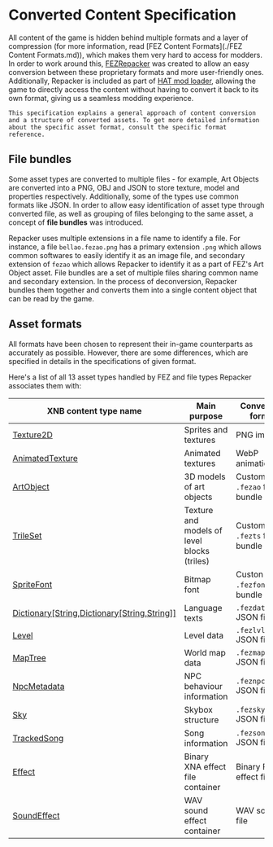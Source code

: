 # Converted Content Specification

All content of the game is hidden behind multiple formats and a layer of compression (for more information, read [FEZ Content Formats](./FEZ Content Formats.md)), which makes them very hard to access for modders. In order to work around this, [FEZRepacker](https://github.com/FEZModding/FEZRepacker) was created to allow an easy conversion between these proprietary formats and more user-friendly ones. Additionally, Repacker is included as part of [HAT mod loader](https://github.com/FEZModding/HAT), allowing the game to directly access the content without having to convert it back to its own format, giving us a seamless modding experience.

```note
This specification explains a general approach of content conversion and a structure of converted assets. To get more detailed information about the specific asset format, consult the specific format reference.
```

## File bundles

Some asset types are converted to multiple files - for example, Art Objects are converted into a PNG, OBJ and JSON to store texture, model and properties respectively. Additionally, some of the types use common formats like JSON. In order to allow easy identification of asset type through converted file, as well as grouping of files belonging to the same asset, a concept of **file bundles** was introduced.

Repacker uses multiple extensions in a file name to identify a file. For instance, a file `bellao.fezao.png` has a primary extension `.png` which allows common softwares to easily identify it as an image file, and secondary extension of `fezao` which allows Repacker to identify it as a part of FEZ's Art Object asset. File bundles are a set of multiple files sharing common name and secondary extension. In the process of deconversion, Repacker bundles them together and converts them into a single content object that can be read by the game.

## Asset formats

All formats have been chosen to represent their in-game counterparts as accurately as possible. However, there are some differences, which are specified in details in the specifications of given format.

Here's a list of all 13 asset types handled by FEZ and file types Repacker associates them with:

|XNB content type name|Main purpose|Conversion format|
|-|-|-|
|[Texture2D](/wiki/content/formats/texture2d)|Sprites and textures|PNG images|
|[AnimatedTexture](/wiki/content/formats/animatedtexture)|Animated textures|WebP animation|
|[ArtObject](/wiki/content/formats/fezao)|3D models of art objects|Custom `.fezao` file bundle|
|[TrileSet](/wiki/content/formats/fezts)|Texture and models of level blocks (triles)|Custom `.fezts` file bundle|
|[SpriteFont](/wiki/content/formats/fezfont)|Bitmap font|Custon `.fezfont` file bundle|
|[Dictionary\[String,Dictionary\[String,String\]\]](/wiki/content/formats/fezdata)|Language texts|`.fezdata.json` JSON file|
|[Level](/wiki/content/formats/fezlvl)|Level data|`.fezlvl.json` JSON file|
|[MapTree](/wiki/content/formats/fezmap)|World map data|`.fezmap.json` JSON file|
|[NpcMetadata](/wiki/content/formats/feznpc)|NPC behaviour information|`.feznpc.json` JSON file|
|[Sky](/wiki/content/formats/fezsky)|Skybox structure|`.fezsky.json` JSON file|
|[TrackedSong](/wiki/content/formats/fezsong)|Song information|`.fezsong.json` JSON file|
|[Effect](/wiki/content/formats/fxc)|Binary XNA effect file container|Binary FNA effect file|
|[SoundEffect](/wiki/content/formats/sound)|WAV sound effect container|WAV sound file|
